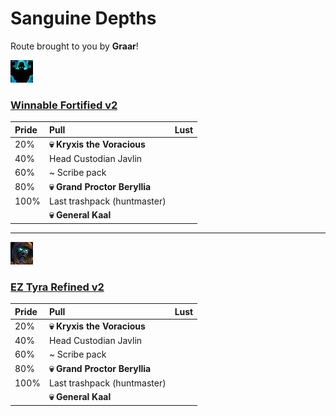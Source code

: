 # Sanguine Depths

Route brought to you by **Graar**!


![Fortified](../__media/fortified.png) 

### [Winnable Fortified v2](https://raw.githubusercontent.com/holicron/Routes/main/Sanguine%20Depths/Winnable_Fortified_v2.txt)

| Pride | Pull | Lust |
| :-- | :-- | :-- |
| 20%  | **💀 Kryxis the Voracious** |  |
| 40% | Head Custodian Javlin | |
| 60% | ~ Scribe pack | |
| 80%  | **💀 Grand Proctor Beryllia** |  |
| 100%| Last trashpack (huntmaster) | |
|  | **💀 General Kaal** |  |

---

![Tyrannical](../__media/tyrannical.png) 

### [EZ Tyra Refined v2](https://raw.githubusercontent.com/holicron/Routes/main/Sanguine%20Depths/EZ_Tyra_Refined_v2.txt)

| Pride | Pull | Lust |
| :-- | :-- | :-- |
| 20%  | **💀 Kryxis the Voracious** |  |
| 40% | Head Custodian Javlin | |
| 60% | ~ Scribe pack | |
| 80%  | **💀 Grand Proctor Beryllia** |  |
| 100%| Last trashpack (huntmaster) | |
|  | **💀 General Kaal** |  |


